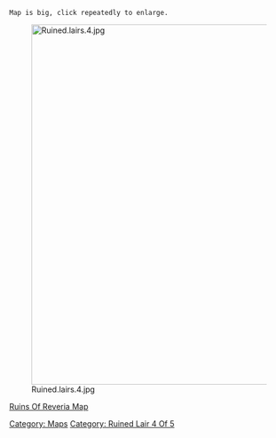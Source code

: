 `Map is big, click repeatedly to enlarge.`

<figure>
<img src="Ruined.lairs.4.jpg" title="Ruined.lairs.4.jpg" width="650"
alt="Ruined.lairs.4.jpg" />
<figcaption aria-hidden="true">Ruined.lairs.4.jpg</figcaption>
</figure>

[Ruins Of Reveria Map](Ruins_Of_Reveria_Map "wikilink")  

[Category: Maps](Category:_Maps "wikilink") [Category: Ruined Lair 4 Of
5](Category:_Ruined_Lair_4_Of_5 "wikilink")
